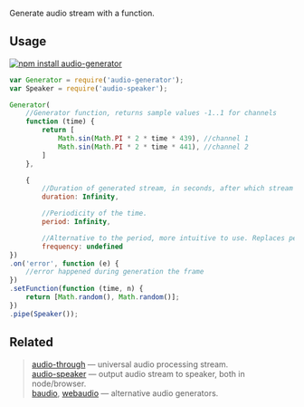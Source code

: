 Generate audio stream with a function.

## Usage

[![npm install audio-generator](https://nodei.co/npm/audio-generator.png?mini=true)](https://npmjs.org/package/audio-generator/)


```js
var Generator = require('audio-generator');
var Speaker = require('audio-speaker');

Generator(
	//Generator function, returns sample values -1..1 for channels
	function (time) {
		return [
			Math.sin(Math.PI * 2 * time * 439), //channel 1
			Math.sin(Math.PI * 2 * time * 441), //channel 2
		]
	},

	{
		//Duration of generated stream, in seconds, after which stream will end.
		duration: Infinity,

		//Periodicity of the time.
		period: Infinity,

		//Alternative to the period, more intuitive to use. Replaces period, if defined.
		frequency: undefined
})
.on('error', function (e) {
	//error happened during generation the frame
})
.setFunction(function (time, n) {
	return [Math.random(), Math.random()];
})
.pipe(Speaker());
```

## Related

> [audio-through](http://npmjs.org/package/audio-through) — universal audio processing stream.<br/>
> [audio-speaker](http://npmjs.org/package/audio-speaker) — output audio stream to speaker, both in node/browser.<br/>
> [baudio](http://npmjs.org/package/baudio), [webaudio](http://npmjs.org/package/webaudio) — alternative audio generators.